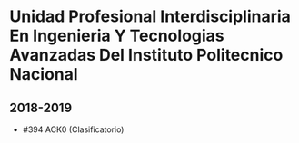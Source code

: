 # Unidad Profesional Interdisciplinaria En Ingenieria Y Tecnologias Avanzadas Del Instituto Politecnico Nacional

## 2018-2019

- #394 ACK0 (Clasificatorio)


